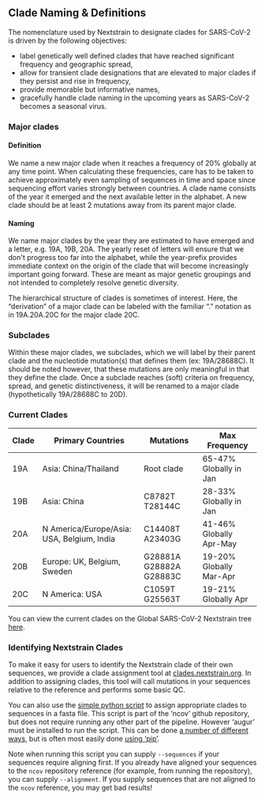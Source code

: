 ## Clade Naming & Definitions
<!-- WARNING -->
<!-- Do not edit this file from within the docs.nextstrain.org repository. -->
<!-- It is fetched from another repository to be included in the docs.nextstrain.org build. -->
<!-- So, if you edit it after it is fetched into docs.nextstrain.org, your changes will be lost. -->
<!-- Instead, edit this file in its own repository and commit your changes there. -->
<!-- For more details on this (temporary) implementation, see https://github.com/nextstrain/docs.nextstrain.org#fetching-of-documents-from-other-repositories -->
<!-- This file is fetched from: https://github.com/nextstrain/ncov/blob/master/docs/naming_clades.md -->
<!-- WARNING -->
<!-- WARNING -->
<!-- WARNING -->

The nomenclature used by Nextstrain to designate clades for SARS-CoV-2 is driven by the following objectives:

- label genetically well defined clades that have reached significant frequency and geographic spread,
- allow for transient clade designations that are elevated to major clades if they persist and rise in frequency,
- provide memorable but informative names,
- gracefully handle clade naming in the upcoming years as SARS-CoV-2 becomes a seasonal virus.

### Major clades

#### Definition

We name a new major clade when it reaches a frequency of 20% globally at any time point. When calculating these frequencies, care has to be taken to achieve approximately even sampling of sequences in time and space since sequencing effort varies strongly between countries. A clade name consists of the year it emerged and the next available letter in the alphabet. A new clade should be at least 2 mutations away from its parent major clade.

#### Naming

We name major clades by the year they are estimated to have emerged and a letter, e.g. 19A, 19B, 20A. The yearly reset of letters will ensure that we don't progress too far into the alphabet, while the year-prefix provides immediate context on the origin of the clade that will become increasingly important going forward. These are meant as major genetic groupings and not intended to completely resolve genetic diversity.

The hierarchical structure of clades is sometimes of interest. Here, the “derivation” of a major clade can be labeled with the familiar “.” notation as in 19A.20A.20C for the major clade 20C.

### Subclades

Within these major clades, we subclades, which we will label by their parent clade and the nucleotide mutation(s) that defines them (ex: 19A/28688C). It should be noted however, that these mutations are only meaningful in that they define the clade. Once a subclade reaches (soft) criteria on frequency, spread, and genetic distinctiveness, it will be renamed to a major clade (hypothetically 19A/28688C to 20D).


### Current Clades

| Clade | Primary Countries | Mutations | Max Frequency |
| --- | --- | --- | --- |
| 19A | Asia:  China/Thailand | Root clade | 65-47% Globally in Jan |
| 19B | Asia:  China | C8782T T28144C | 28-33% Globally in Jan |
| 20A | N America/Europe/Asia:  USA, Belgium, India | C14408T A23403G | 41-46% Globally Apr-May |
| 20B | Europe:  UK, Belgium, Sweden | G28881A G28882A G28883C | 19-20% Globally Mar-Apr |
| 20C | N America:  USA | C1059T G25563T | 19-21% Globally Apr |

You can view the current clades on the Global SARS-CoV-2 Nextstrain tree [here](https://nextstrain.org/ncov/global?branchLabel=clade&c=clade_membership).

### Identifying Nextstrain Clades

To make it easy for users to identify the Nextstrain clade of their own sequences, we provide a clade assignment tool at [clades.nextstrain.org](https://clades.nextstrain.org/).
In addition to assigning clades, this tool will call mutations in your sequences relative to the reference and performs some basic QC.

You can also use the [simple python script](https://github.com/nextstrain/ncov/blob/master/assign_clades.py) to assign appropriate clades to sequences in a fasta file.
This script is part of the ‘ncov’ github repository, but does not require running any other part of the pipeline. However ‘augur’ must be installed to run the script. This can be done [a number of different ways](https://nextstrain.org/docs/getting-started/local-installation#install-augur-with-python), but is often most easily done [using ‘pip’](https://nextstrain-augur.readthedocs.io/en/stable/installation/installation.html#using-pip-from-pypi).

Note when running this script you can supply `--sequences` if your sequences require aligning first. If you already have aligned your sequences to the `ncov` repository reference (for example, from running the repository), you can supply `--alignment`. If you supply sequences that are not aligned to the `ncov` reference, you may get bad results!
